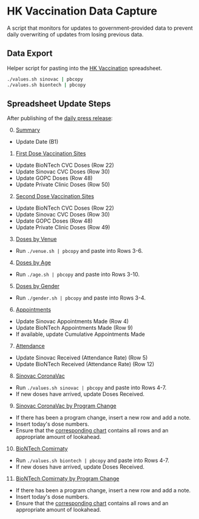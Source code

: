 # HK Vaccination Data Capture

A script that monitors for updates to government-provided data to prevent daily overwriting of updates from losing previous data.

## Data Export

Helper script for pasting into the [HK Vaccination](https://docs.google.com/spreadsheets/d/1V3i6IDeaAInmR_cXdWdHLMV0iGC4cBc6BsNdrbTAVLw/edit#gid=877381111) spreadsheet.

```sh
./values.sh sinovac | pbcopy
./values.sh biontech | pbcopy
```

## Spreadsheet Update Steps

After publishing of the [daily press release](https://www.info.gov.hk/gia/general/today.htm):

0. [Summary](https://docs.google.com/spreadsheets/d/1V3i6IDeaAInmR_cXdWdHLMV0iGC4cBc6BsNdrbTAVLw/edit#gid=877381111)
  - Update Date (B1)
1. [First Dose Vaccination Sites](https://docs.google.com/spreadsheets/d/1V3i6IDeaAInmR_cXdWdHLMV0iGC4cBc6BsNdrbTAVLw/edit#gid=0)
  - Update BioNTech CVC Doses (Row 22)
  - Update Sinovac CVC Doses (Row 30)
  - Update GOPC Doses (Row 48)
  - Update Private Clinic Doses (Row 50)
2. [Second Dose Vaccination Sites](https://docs.google.com/spreadsheets/d/1V3i6IDeaAInmR_cXdWdHLMV0iGC4cBc6BsNdrbTAVLw/edit#gid=942563013)
  - Update BioNTech CVC Doses (Row 22)
  - Update Sinovac CVC Doses (Row 30)
  - Update GOPC Doses (Row 48)
  - Update Private Clinic Doses (Row 49)
3. [Doses by Venue](https://docs.google.com/spreadsheets/d/1V3i6IDeaAInmR_cXdWdHLMV0iGC4cBc6BsNdrbTAVLw/edit#gid=512477663)
  - Run `./venue.sh | pbcopy` and paste into Rows 3-6.
4. [Doses by Age](https://docs.google.com/spreadsheets/d/1V3i6IDeaAInmR_cXdWdHLMV0iGC4cBc6BsNdrbTAVLw/edit#gid=1756790307)
  - Run `./age.sh | pbcopy` and paste into Rows 3-10.
5. [Doses by Gender](https://docs.google.com/spreadsheets/d/1V3i6IDeaAInmR_cXdWdHLMV0iGC4cBc6BsNdrbTAVLw/edit#gid=434136726)
  - Run `./gender.sh | pbcopy` and paste into Rows 3-4.
6. [Appointments](https://docs.google.com/spreadsheets/d/1V3i6IDeaAInmR_cXdWdHLMV0iGC4cBc6BsNdrbTAVLw/edit#gid=1085462531)
  - Update Sinovac Appointments Made (Row 4)
  - Update BioNTech Appointments Made (Row 9)
  - If available, update Cumulative Appointments Made
7. [Attendance](https://docs.google.com/spreadsheets/d/1V3i6IDeaAInmR_cXdWdHLMV0iGC4cBc6BsNdrbTAVLw/edit#gid=1743032585)
  - Update Sinovac Received (Attendance Rate) (Row 5)
  - Update BioNTech Received (Attendance Rate) (Row 12)
8. [Sinovac CoronaVac](https://docs.google.com/spreadsheets/d/1V3i6IDeaAInmR_cXdWdHLMV0iGC4cBc6BsNdrbTAVLw/edit#gid=1878857625)
  - Run `./values.sh sinovac | pbcopy` and paste into Rows 4-7.
  - If new doses have arrived, update Doses Received.
9. [Sinovac CoronaVac by Program Change](https://docs.google.com/spreadsheets/d/1V3i6IDeaAInmR_cXdWdHLMV0iGC4cBc6BsNdrbTAVLw/edit#gid=442072332)
  - If there has been a program change, insert a new row and add a note.
  - Insert today's dose numbers.
  - Ensure that the [corresponding chart](https://docs.google.com/spreadsheets/d/1V3i6IDeaAInmR_cXdWdHLMV0iGC4cBc6BsNdrbTAVLw/edit#gid=2007182375) contains all rows and an appropriate amount of lookahead.
10. [BioNTech Comirnaty](https://docs.google.com/spreadsheets/d/1V3i6IDeaAInmR_cXdWdHLMV0iGC4cBc6BsNdrbTAVLw/edit#gid=1969119955)
  - Run `./values.sh biontech | pbcopy` and paste into Rows 4-7.
  - If new doses have arrived, update Doses Received.
11. [BioNTech Comirnaty by Program Change](https://docs.google.com/spreadsheets/d/1V3i6IDeaAInmR_cXdWdHLMV0iGC4cBc6BsNdrbTAVLw/edit#gid=918530009)
  - If there has been a program change, insert a new row and add a note.
  - Insert today's dose numbers.
  - Ensure that the [corresponding chart](https://docs.google.com/spreadsheets/d/1V3i6IDeaAInmR_cXdWdHLMV0iGC4cBc6BsNdrbTAVLw/edit#gid=1950473671) contains all rows and an appropriate amount of lookahead.
